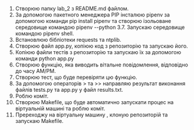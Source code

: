 1. Створюю папку lab_2 з README.md файлом.
2. За допомогою пакетного менеджера PIP інсталюю pipenv за допомогою команди pip install pipenv та створюю ізольоване середовище командою pipenv --python 3.7. Запускаю середовище командою pipenv shell.
3. Встановлюю бібліотеки requests та ntplib.
4. Створюю файл app.py, копіюю код з репозиторію та запускаю його.
5. Копіюю файли тестів з репозиторію та запускаю їх за допомогою команди python app.py 
6. Створюю функцію, яка виводить вітальне повідомлення, відповідно до часу АМ/РМ.
7. Створюю тест, що буде перевіряти цю функцію.
8. За допомогою операторів > та >> направляю результат виконання файлів tests.py та app.py у файл results.txt.
9. Роблю коміт.
10. Створюю Makefile, що буде автоматично запускати процес на віртуальній машині та роблю коміт.
11. Пререходжу на віртуальну машину , клоную репозиторій та запускаю Makefile.
